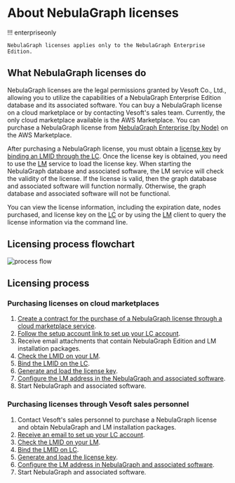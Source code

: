 # About NebulaGraph licenses

!!! enterpriseonly

    NebulaGraph licenses applies only to the NebulaGraph Enterprise Edition.

## What NebulaGraph licenses do

NebulaGraph licenses are the legal permissions granted by Vesoft Co., Ltd., allowing you to utilize the capabilities of a NebulaGraph Enterprise Edition database and its associated software. You can buy a NebulaGraph license on a cloud marketplace or by contacting Vesoft's sales team. Currently, the only cloud marketplace available is the AWS Marketplace. You can purchase a NebulaGraph license from [NebulaGraph Enterprise (by Node)](https://aws.amazon.com/marketplace/pp/prodview-kvpxjh5b4dfno) on the AWS Marketplace.

After purchasing a NebulaGraph license, you must obtain a [license key](2.license-management-suite/2.license-center.md) by [binding an LMID through the LC](2.license-management-suite/2.license-center.md). Once the license key is obtained, you need to use the [LM](2.license-management-suite/3.license-manager.md) service to load the license key. When starting the NebulaGraph database and associated software, the LM service will check the validity of the license. If the license is valid, then the graph database and associated software will function normally. Otherwise, the graph database and associated software will not be functional.

You can view the license information, including the expiration date, nodes purchased, and license key on the [LC](2.license-management-suite/2.license-center.md) or by using the [LM](2.license-management-suite/3.license-manager.md) client to query the license information via the command line.

## Licensing process flowchart

![process flow](https://docs-cdn.nebula-graph.com.cn/figures/licensing_flowchart_2023-04-28_10-13-38-en.png)

## Licensing process

### Purchasing licenses on cloud marketplaces

1. [Create a contract for the purchase of a NebulaGraph license through a cloud marketplace service](3.purchase-license.md).
2. [Follow the setup account link to set up your LC account](2.license-management-suite/2.license-center.md).
3. Receive email attachments that contain NebulaGraph Edition and LM installation packages.
4. [Check the LMID on your LM](2.license-management-suite/3.license-manager.md).
5. [Bind the LMID on the LC](2.license-management-suite/2.license-center.md).
6. [Generate and load the license key](4.generate-and-load-license-key.md).
7. [Configure the LM address in the NebulaGraph and associated software](2.license-management-suite/3.license-manager.md).
8. Start NebulaGraph and associated software.

### Purchasing licenses through Vesoft sales personnel

1. Contact Vesoft's sales personnel to purchase a NebulaGraph license and obtain NebulaGraph and LM installation packages.
2. [Receive an email to set up your LC account](2.license-management-suite/2.license-center.md).
3. [Check the LMID on your LM](2.license-management-suite/3.license-manager.md).
4. [Bind the LMID on LC](2.license-management-suite/2.license-center.md).
5. [Generate and load the license key](4.generate-and-load-license-key.md).
6. [Configure the LM address in NebulaGraph and associated software](2.license-management-suite/3.license-manager.md).
7. Start NebulaGraph and associated software.







